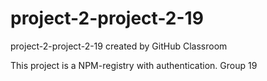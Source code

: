 # project-2-project-2-19
project-2-project-2-19 created by GitHub Classroom

This project is a NPM-registry with authentication.
Group 19
